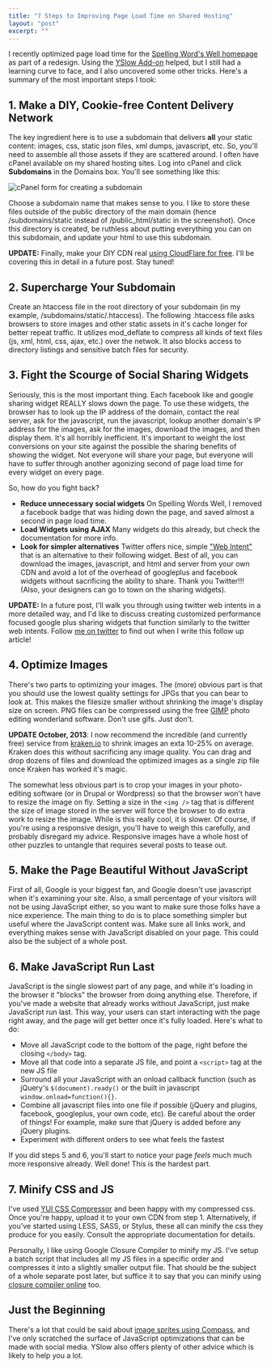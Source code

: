 ```yaml
---
title: "7 Steps to Improving Page Load Time on Shared Hosting"
layout: "post"
excerpt: ""
---
```

I recently optimized page load time for the <a href="http://spelling-words-well.com">Spelling Word's Well homepage</a> as part of a redesign. Using the <a href="http://yslow.org">YSlow Add-on</a> helped, but I still had a learning curve to face, and I also uncovered some other tricks. Here's a summary of the most important steps I took:

## 1. Make a DIY, Cookie-free Content Delivery Network

The key ingredient here is to use a subdomain that delivers **all** your static content: images, css, static json files, xml dumps, javascript, etc. So, you'll need to assemble all those assets if they are scattered around. I often have cPanel available on my shared hosting sites. Log into cPanel and click **Subdomains** in the Domains box. You'll see something like this:

![cPanel form for creating a subdomain](/sites/default/files/field/image/cPanel-make-subdomain.png)

Choose a subdomain name that makes sense to you. I like to store these files outside of the public directory of the main domain (hence /subdomains/static instead of /public_html/static in the screenshot). Once this directory is created, be ruthless about putting everything you can on this subdomain, and update your html to use this subdomain.

**UPDATE:** Finally, make your DIY CDN real [using CloudFlare for free](https://www.cloudflare.com/features-cdn). I'll be covering this in detail in a future post. Stay tuned!

## 2. Supercharge Your Subdomain

Create an htaccess file in the root directory of your subdomain (in my example, /subdomains/static/.htaccess). The following .htaccess file asks browsers to store images and other static assets in it's cache longer for better repeat traffic. It utilizes mod_deflate to compress all kinds of text files (js, xml, html, css, ajax, etc.) over the netwok. It also blocks access to directory listings and sensitive batch files for security.

<script src="https://gist.github.com/brycefisher/5734403.js"></script>

## 3. Fight the Scourge of Social Sharing Widgets

Seriously, this is the most important thing. Each facebook like and google sharing widget REALLY slows down the page. To use these widgets, the browser has to look up the IP address of the domain, contact the real server, ask for the javascript, run the javascript, lookup another domain's IP address for the images, ask for the images, download the images, and then display them. It's all horribly inefficient. It's important to weight the lost conversions on your site against the possible the sharing benefits of showing the widget. Not everyone will share your page, but everyone will have to suffer through another agonizing second of page load time for every widget on every page.

So, how do you fight back?

* __Reduce unnecessary social widgets__ On Spelling Words Well, I removed a facebook badge that was hiding down the page, and saved almost a second in page load time.
* __Load Widgets using AJAX__ Many widgets do this already, but check the documentation for more info.
* __Look for simpler alternatives__ Twitter offers nice, simple ["Web Intent"](https://dev.twitter.com/docs/intents#follow-intent) that is an alternative to their following widget. Best of all, you can download the images, javascript, and html and server from your own CDN and avoid a lot of the overhead of googleplus and facebook widgets without sacrificing the ability to share. Thank you Twitter!!! (Also, your designers can go to town on the sharing widgets).

**UPDATE:** In a future post, I'll walk you through using twitter web intents in a more detailed way, and I'd like to discuss creating customized performance focused google plus sharing widgets that function similarly to the twitter web intents. Follow [me on twitter](https://twitter.com/BryceAdamFisher) to find out when I write this follow up article!

## 4. Optimize Images

There's two parts to optimizing your images. The (more) obvious part is that you should use the lowest quality settings for JPGs that you can bear to look at. This makes the filesize smaller without shrinking the image's display size on screen. PNG files can be compressed using the free [GIMP](http://gimp.org/) photo editing wonderland software. Don't use gifs. Just don't.

**UPDATE October, 2013**: I now recommend the incredible (and currently free) service from [kraken.io](http://kraken.io) to shrink images an exta 10-25% on average. Kraken does this without sacrificing any image quality. You can drag and drop dozens of files and download the optimized images as a single zip file once Kraken has worked it's magic.

The somewhat less obvious part is to crop your images in your photo-editing software (or in Drupal or Wordpress) so that the browser won't have to resize the image on fly. Setting a size in the `<img />` tag that is different the size of image stored in the server will force the browser to do extra work to resize the image. While is this really cool, it is slower. Of course, if you're using a responsive design, you'll have to weigh this carefully, and probably disregard my advice. Responsive images have a whole host of other puzzles to untangle that requires several posts to tease out.

## 5. Make the Page Beautiful Without JavaScript

First of all, Google is your biggest fan, and Google doesn't use javascript when it's examining your site. Also, a small percentage of your visitors will not be using JavaScript either, so you want to make sure those folks have a nice experience. The main thing to do is to place something simpler but useful where the JavaScript content was. Make sure all links work, and everything makes sense with JavaScript disabled on your page. This could also be the subject of a whole post.

## 6. Make JavaScript Run Last

JavaScript is the single slowest part of any page, and while it's loading in the browser it "blocks" the browser from doing anything else. Therefore, if you've made a website that already works without JavaScript, just make JavaScript run last. This way, your users can start interacting with the page right away, and the page will get better once it's fully loaded. Here's what to do:

* Move all JavaScript code to the bottom of the page, right before the closing `</body>` tag.
* Move all that code into a separate JS file, and point a `<script>` tag at the new JS file
* Surround all your JavaScript with an onload callback function (such as jQuery's `$(document).ready()` or the built in javascript `window.onload=function(){}`.
* Combine all javascript files into one file if possible (jQuery and plugins, facebook, googleplus, your own code, etc). Be careful about the order of things! For example, make sure that jQuery is added before any jQuery plugins.
* Experiment with different orders to see what feels the fastest

If you did steps 5 and 6, you'll start to notice your page *feels* much much more responsive already. Well done! This is the hardest part.

## 7. Minify CSS and JS

I've used [YUI CSS Compressor](http://refresh-sf.com/yui/#output) and been happy with my compressed css. Once you're happy, upload it to your own CDN from step 1. Alternatively, if you've started using LESS, SASS, or Stylus, these all can minify the css they produce for you easily. Consult the appropriate documentation for details.

Personally, I like using Google Closure Compiler to minify my JS. I've setup a batch script that includes all my JS files in a specific order and compresses it into a slightly smaller output file. That should be the subject of a whole separate post later, but suffice it to say that you can minify using [closure compiler online](http://closure-compiler.appspot.com/home) too.

## Just the Beginning

There's a lot that could be said about [image sprites using Compass](http://compass-style.org/help/tutorials/spriting/), and I've only scratched the surface of JavaScript optimizations that can be made with social media. YSlow also offers plenty of other advice which is likely to help you a lot.
